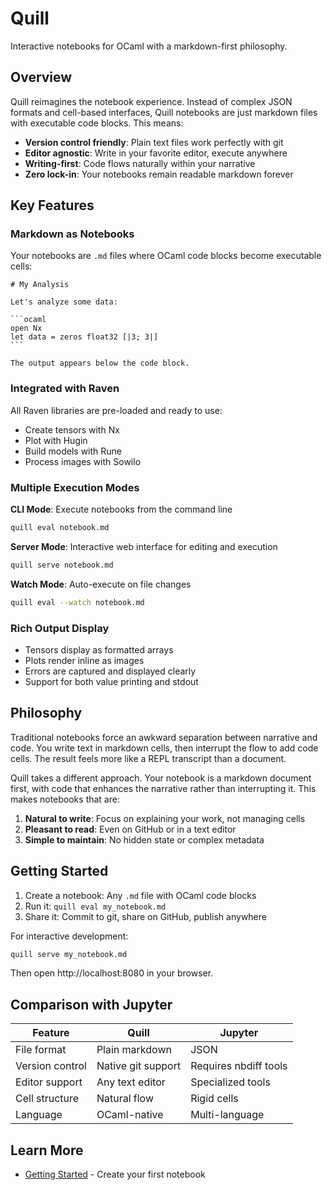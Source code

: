 # Quill

Interactive notebooks for OCaml with a markdown-first philosophy.

## Overview

Quill reimagines the notebook experience. Instead of complex JSON formats and cell-based interfaces, Quill notebooks are just markdown files with executable code blocks. This means:

- **Version control friendly**: Plain text files work perfectly with git
- **Editor agnostic**: Write in your favorite editor, execute anywhere
- **Writing-first**: Code flows naturally within your narrative
- **Zero lock-in**: Your notebooks remain readable markdown forever

## Key Features

### Markdown as Notebooks

Your notebooks are `.md` files where OCaml code blocks become executable cells:

    # My Analysis

    Let's analyze some data:

    ```ocaml
    open Nx
    let data = zeros float32 [|3; 3|]
    ```

    The output appears below the code block.

### Integrated with Raven

All Raven libraries are pre-loaded and ready to use:

- Create tensors with Nx
- Plot with Hugin  
- Build models with Rune
- Process images with Sowilo

### Multiple Execution Modes

**CLI Mode**: Execute notebooks from the command line
```bash
quill eval notebook.md
```

**Server Mode**: Interactive web interface for editing and execution
```bash
quill serve notebook.md
```

**Watch Mode**: Auto-execute on file changes
```bash
quill eval --watch notebook.md
```

### Rich Output Display

- Tensors display as formatted arrays
- Plots render inline as images
- Errors are captured and displayed clearly
- Support for both value printing and stdout

## Philosophy

Traditional notebooks force an awkward separation between narrative and code. You write text in markdown cells, then interrupt the flow to add code cells. The result feels more like a REPL transcript than a document.

Quill takes a different approach. Your notebook is a markdown document first, with code that enhances the narrative rather than interrupting it. This makes notebooks that are:

1. **Natural to write**: Focus on explaining your work, not managing cells
2. **Pleasant to read**: Even on GitHub or in a text editor
3. **Simple to maintain**: No hidden state or complex metadata

## Getting Started

1. Create a notebook: Any `.md` file with OCaml code blocks
2. Run it: `quill eval my_notebook.md`
3. Share it: Commit to git, share on GitHub, publish anywhere

For interactive development:
```bash
quill serve my_notebook.md
```

Then open http://localhost:8080 in your browser.

## Comparison with Jupyter

| Feature         | Quill              | Jupyter               |
| --------------- | ------------------ | --------------------- |
| File format     | Plain markdown     | JSON                  |
| Version control | Native git support | Requires nbdiff tools |
| Editor support  | Any text editor    | Specialized tools     |
| Cell structure  | Natural flow       | Rigid cells           |
| Language        | OCaml-native       | Multi-language        |

## Learn More

- [Getting Started](getting-started.md) - Create your first notebook
